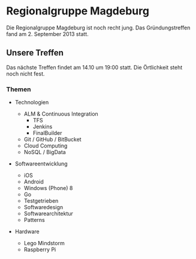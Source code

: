 # Regionalgruppe Magdeburg

Die Regionalgruppe Magdeburg ist noch recht jung. Das Gründungstreffen fand am 2. September 2013 statt. 

## Unsere Treffen
Das nächste Treffen findet am 14.10 um 19:00 statt. Die Örtlichkeit steht noch nicht fest.

### Themen

* Technologien
    * ALM & Continuous Integration
        * TFS
        * Jenkins
        * FinalBuilder
    * Git / GitHub / BitBucket
    * Cloud Computing
    * NoSQL / BigData


* Softwareentwicklung
    * iOS
    * Android
    * Windows (Phone) 8
    * Go
    * Testgetrieben
    * Softwaredesign
    * Softwarearchitektur
    * Patterns


* Hardware
    * Lego Mindstorm
    * Raspberry Pi
